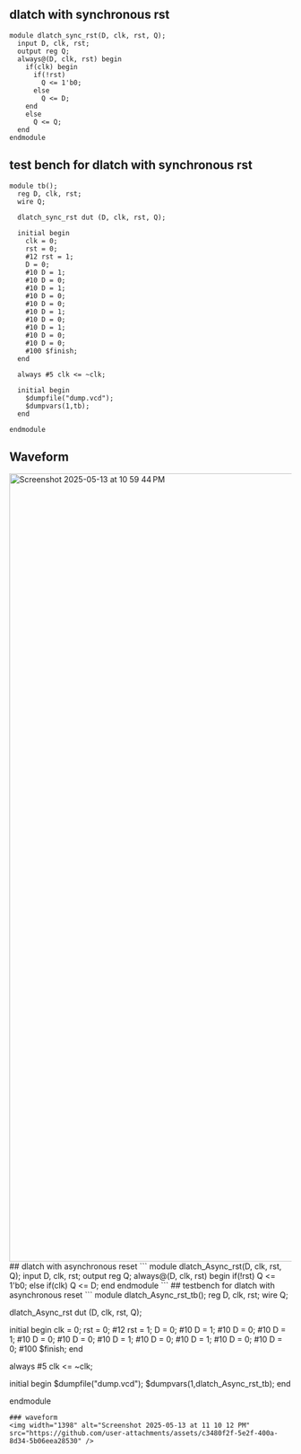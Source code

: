 ## dlatch with synchronous rst
```
module dlatch_sync_rst(D, clk, rst, Q);
  input D, clk, rst;
  output reg Q;
  always@(D, clk, rst) begin
    if(clk) begin
      if(!rst)
        Q <= 1'b0;
      else
        Q <= D;
    end
    else
      Q <= Q;
  end
endmodule
```
## test bench for dlatch with synchronous rst
```
module tb();
  reg D, clk, rst;
  wire Q;
  
  dlatch_sync_rst dut (D, clk, rst, Q);
  
  initial begin
    clk = 0;
    rst = 0;
    #12 rst = 1;
    D = 0;
    #10 D = 1;
    #10 D = 0;
    #10 D = 1;
    #10 D = 0;
    #10 D = 0;
    #10 D = 1;
    #10 D = 0;
    #10 D = 1;
    #10 D = 0;
    #10 D = 0;
    #100 $finish;
  end
  
  always #5 clk <= ~clk;
  
  initial begin
    $dumpfile("dump.vcd");
    $dumpvars(1,tb);
  end
  
endmodule
```
## Waveform
<img width="1404" alt="Screenshot 2025-05-13 at 10 59 44 PM" src="https://github.com/user-attachments/assets/61da8e14-04da-4ead-be2e-a7834b69b292" />
## dlatch with asynchronous reset
```
module dlatch_Async_rst(D, clk, rst, Q);
  input D, clk, rst;
  output reg Q;
  always@(D, clk, rst) begin
    if(!rst)
      Q <= 1'b0;
    else
      if(clk)
        Q <= D;
  end
endmodule       
```
## testbench for dlatch with asynchronous reset
```
module dlatch_Async_rst_tb();
  reg D, clk, rst;
  wire Q;
  
  dlatch_Async_rst dut (D, clk, rst, Q);
  
  initial begin
    clk = 0;
    rst = 0;
    #12 rst = 1;
    D = 0;
    #10 D = 1;
    #10 D = 0;
    #10 D = 1;
    #10 D = 0;
    #10 D = 0;
    #10 D = 1;
    #10 D = 0;
    #10 D = 1;
    #10 D = 0;
    #10 D = 0;
    #100 $finish;
  end
  
  always #5 clk <= ~clk;
  
  initial begin
    $dumpfile("dump.vcd");
    $dumpvars(1,dlatch_Async_rst_tb);
  end
  
endmodule
```
### waveform
<img width="1398" alt="Screenshot 2025-05-13 at 11 10 12 PM" src="https://github.com/user-attachments/assets/c3480f2f-5e2f-400a-8d34-5b06eea28530" />
